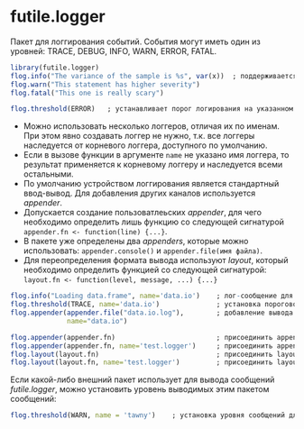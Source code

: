 # futile.logger
Пакет для логгирования событий. События могут иметь один из уровней: TRACE, DEBUG, INFO, WARN, ERROR, FATAL.
```r
library(futile.logger)
flog.info("The variance of the sample is %s", var(x))  ; поддерживается форматирование для вывода значений переменных
flog.warn("This statement has higher severity")
flog.fatal("This one is really scary")

flog.threshold(ERROR)   ; устанавливает порог логирования на указанном уровне и выше
```
* Можно использовать несколько логгеров, отличая их по именам. При этом явно создавать логгер не нужно, т.к. все логгеры наследуется от корневого логгера, доступного по умолчанию.
* Если в вызове функции в аргументе `name` не указано имя логгера, то результат применяется к корневому логгеру и наследуется всеми остальными.
* По умолчанию устройством логгирования является стандартный ввод-вывод. Для добавления других каналов используется *appender*.
* Допускается создание пользоватлеьских *appender*, для чего необходимо определить лишь функцию со следующей сигнатурой `appender.fn <- function(line) {...}`.
* В пакете уже определены два *appenders*, которые можно использовать: `appender.console()` и `appender.file(имя файла)`.
* Для переопределения формата вывода используют *layout*, который необходимо определить функцией со следующей сигнатурой: `layout.fn <- function(level, message, ...) {...}`
```r
flog.info("Loading data.frame", name='data.io')    ; лог-сообщение для логгера data.io
flog.threshold(TRACE, name='data.io')              ; установка порогового уровня соощений для логгера data.io
flog.appender(appender.file("data.io.log"),        ; добавление вывода лолг-сообщений в файл для логгера data.io
              name="data.io")

flog.appender(appender.fn)                         ; присоединить appender, заданный указанной функцией к корневому логгеру
flog.appender(appender.fn, name='test.logger')     ; присоединить appender, заданный указанной функцией к логгеру test.logger
flog.layout(layout.fn)                             ; присоединить layout к корневому логгеру
flog.layout(layout.fn, name='test.logger')         ; присоединить layout к логгеру test.logger
```
Если какой-либо внешний пакет использует для вывода сообщений *futile.logger*, можно установить уровень выводимых этим пакетом сообщений:
```r
flog.threshold(WARN, name = 'tawny')    ; установка уровня сообщений для пакета tawny
```
